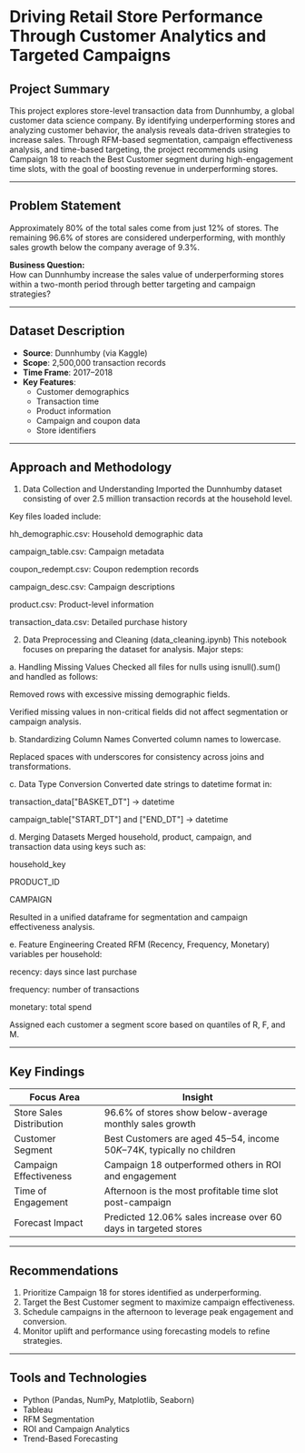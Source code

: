 # Driving Retail Store Performance Through Customer Analytics and Targeted Campaigns

## Project Summary

This project explores store-level transaction data from Dunnhumby, a global customer data science company. By identifying underperforming stores and analyzing customer behavior, the analysis reveals data-driven strategies to increase sales. Through RFM-based segmentation, campaign effectiveness analysis, and time-based targeting, the project recommends using Campaign 18 to reach the Best Customer segment during high-engagement time slots, with the goal of boosting revenue in underperforming stores.

---

## Problem Statement

Approximately 80% of the total sales come from just 12% of stores. The remaining 96.6% of stores are considered underperforming, with monthly sales growth below the company average of 9.3%.

**Business Question:**  
How can Dunnhumby increase the sales value of underperforming stores within a two-month period through better targeting and campaign strategies?

---

## Dataset Description

- **Source**: Dunnhumby (via Kaggle)  
- **Scope**: 2,500,000 transaction records  
- **Time Frame**: 2017–2018  
- **Key Features**:
  - Customer demographics  
  - Transaction time  
  - Product information  
  - Campaign and coupon data  
  - Store identifiers  

---

## Approach and Methodology

1. Data Collection and Understanding
Imported the Dunnhumby dataset consisting of over 2.5 million transaction records at the household level.

Key files loaded include:

hh_demographic.csv: Household demographic data

campaign_table.csv: Campaign metadata

coupon_redempt.csv: Coupon redemption records

campaign_desc.csv: Campaign descriptions

product.csv: Product-level information

transaction_data.csv: Detailed purchase history

2. Data Preprocessing and Cleaning (data_cleaning.ipynb)
This notebook focuses on preparing the dataset for analysis. Major steps:

a. Handling Missing Values
Checked all files for nulls using isnull().sum() and handled as follows:

Removed rows with excessive missing demographic fields.

Verified missing values in non-critical fields did not affect segmentation or campaign analysis.

b. Standardizing Column Names
Converted column names to lowercase.

Replaced spaces with underscores for consistency across joins and transformations.

c. Data Type Conversion
Converted date strings to datetime format in:

transaction_data["BASKET_DT"] → datetime

campaign_table["START_DT"] and ["END_DT"] → datetime

d. Merging Datasets
Merged household, product, campaign, and transaction data using keys such as:

household_key

PRODUCT_ID

CAMPAIGN

Resulted in a unified dataframe for segmentation and campaign effectiveness analysis.

e. Feature Engineering
Created RFM (Recency, Frequency, Monetary) variables per household:

recency: days since last purchase

frequency: number of transactions

monetary: total spend

Assigned each customer a segment score based on quantiles of R, F, and M.

---

## Key Findings

| Focus Area               | Insight                                                                 |
|--------------------------|-------------------------------------------------------------------------|
| Store Sales Distribution | 96.6% of stores show below-average monthly sales growth                 |
| Customer Segment         | Best Customers are aged 45–54, income $50K–$74K, typically no children  |
| Campaign Effectiveness   | Campaign 18 outperformed others in ROI and engagement                   |
| Time of Engagement       | Afternoon is the most profitable time slot post-campaign                |
| Forecast Impact          | Predicted 12.06% sales increase over 60 days in targeted stores         |

---

## Recommendations

1. Prioritize Campaign 18 for stores identified as underperforming.  
2. Target the Best Customer segment to maximize campaign effectiveness.  
3. Schedule campaigns in the afternoon to leverage peak engagement and conversion.  
4. Monitor uplift and performance using forecasting models to refine strategies.

---

## Tools and Technologies

- Python (Pandas, NumPy, Matplotlib, Seaborn)  
- Tableau
- RFM Segmentation  
- ROI and Campaign Analytics  
- Trend-Based Forecasting  

